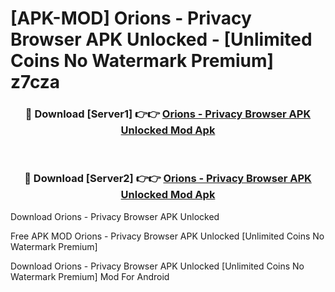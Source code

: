 # [APK-MOD] Orions - Privacy Browser APK Unlocked - [Unlimited Coins No Watermark Premium] z7cza



<div align="center">
<h3>🔴 Download [Server1] 👉👉 <a href="https://momento.my/?title=Orions_-_Privacy_Browser_APK_Unlocked">Orions - Privacy Browser APK Unlocked Mod Apk</a></h3><br>

<h3>🔴 Download [Server2] 👉👉 <a href="https://momento.my/?title=Orions_-_Privacy_Browser_APK_Unlocked">Orions - Privacy Browser APK Unlocked Mod Apk</a></h3>
</div>



Download Orions - Privacy Browser APK Unlocked 

Free APK MOD Orions - Privacy Browser APK Unlocked [Unlimited Coins No Watermark Premium]

Download Orions - Privacy Browser APK Unlocked [Unlimited Coins No Watermark Premium] Mod For Android
